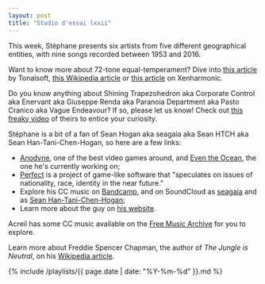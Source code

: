 ```yaml
---
layout: post
title: "Studio d'essai lxxii"
---
```


This week, Stéphane presents six artists from five different geographical entities, with nine songs recorded between 1953 and 2016.

Want to know more about 72-tone equal-temperament? Dive into [this article](http://tonalsoft.com/enc/number/72edo.aspx) by Tonalsoft, [this Wikipedia article](https://en.wikipedia.org/wiki/72_equal_temperament) or [this article](http://xenharmonic.wikispaces.com/72edo) on Xenharmonic.

Do you know anything about Shining Trapezohedron aka Corporate Control aka Enervant aka Giuseppe Renda aka Paranoia Department aka Pasto Cranico aka Vague Endeavour? If so, please let us know! Check out [this freaky video](https://www.youtube.com/watch?v=l5yiJnx0a7s) of theirs to entice your curiosity.

Stéphane is a bit of a fan of Sean Hogan aka seagaia aka Sean HTCH aka Sean Han-Tani-Chen-Hogan, so here are a few links:

* [Anodyne](http://www.anodynegame.com/), one of the best video games around, and [Even the Ocean](http://www.eventheocean.com/), the one he's currently working on;
* [Perfect](http://seancom.nfshost.com/music_perfect.html) is a project of game-like software that "speculates on issues of nationality, race, identity in the near future."
* Explore his CC music on [Bandcamp](https://htch.bandcamp.com/), and on SoundCloud as [seagaia](https://soundcloud.com/seagaia) and as [Sean Han-Tani-Chen-Hogan](https://soundcloud.com/seanhoganok);
* Learn more about the guy on [his website](http://seancom.nfshost.com/).

Acreil has some CC music available on the [Free Music Archive](http://freemusicarchive.org/music/Acreil/) for you to explore.

Learn more about Freddie Spencer Chapman, the author of _The Jungle is Neutral_, on his [Wikipedia article](https://en.wikipedia.org/wiki/Freddie_Spencer_Chapman).

{% include /playlists/{{ page.date | date: "%Y-%m-%d" }}.md %}